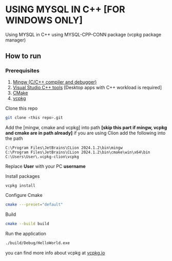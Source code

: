 # USING MYSQL IN C++ [FOR WINDOWS ONLY]
Using MYSQL in C++ using MYSQL-CPP-CONN package (vcpkg package manager)

## How to run

### Prerequisites
1. [Mingw (C/C++ compiler and debugger)](https://www.mingw-w64.org/)
2. [Visual Studio C++ tools](https://visualstudio.microsoft.com/downloads/) [Desktop apps with C++ workload is required]
3. [CMake](https://cmake.org/download/)
4. [vcpkg](https://vcpkg.io)

Clone this repo
```bash
git clone <this repo>.git
```

Add the [mingw, cmake and vcpkg] into path **[skip this part if mingw, vcpkg and cmake are in path already]**
if you are using Clion add the following into the path
```
C:\Program Files\JetBrains\CLion 2024.1.2\bin\mingw
C:\Program Files\JetBrains\CLion 2024.1.2\bin\cmake\win\x64\bin
C:\Users\User\.vcpkg-clion\vcpkg
```

Replace **User** with your PC **username**

Install packages

```bash
vcpkg install
```

Configure Cmake
```bash
cmake ---preset="default"
```
Build
```bash
cmake --build build
```
Run the application
```bash
./build/Debug/HelloWorld.exe
```

you can find more info about vcpkg at [vcpkg.io](https://vcpkg.io)